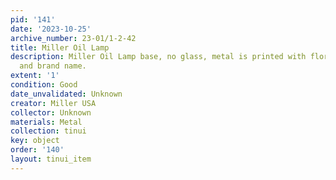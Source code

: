 ```yaml
---
pid: '141'
date: '2023-10-25'
archive_number: 23-01/1-2-42
title: Miller Oil Lamp
description: Miller Oil Lamp base, no glass, metal is printed with floral designs
  and brand name.
extent: '1'
condition: Good
date_unvalidated: Unknown
creator: Miller USA
collector: Unknown
materials: Metal
collection: tinui
key: object
order: '140'
layout: tinui_item
---
```

